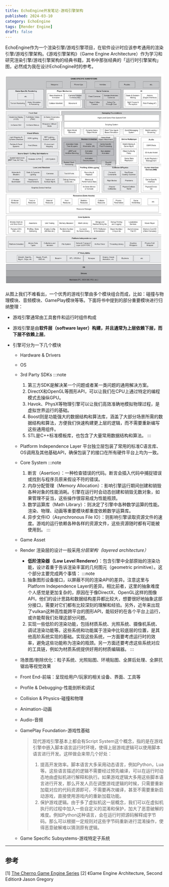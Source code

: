 ```yaml
---
title: EchoEngine开发笔记-游戏引擎架构
published: 2024-03-10
category: EchoEngine
tags: [Render Engine]
draft: false
---
```

EchoEngine作为一个渲染引擎/游戏引擎项目，在软件设计时应该参考通用的渲染引擎/游戏引擎架构。《游戏引擎架构》（Game Engine Architecture）作为学习和研究渲染引擎/游戏引擎架构的经典书籍，其书中那张经典的「运行时引擎架构」图，必然成为我在设计EchoEngine时的参考。

![游戏引擎架构](引擎架构.jpg)

从图上我们不难看出，一个优秀的游戏引擎由多个模块组合而成，比如：碰撞与物理模块、音频模块、GamePlay模块等等。下面将书中提到的部分重要模块进行归纳整理：

* 游戏引擎通常由工具套件和运行时组件构成
* 游戏引擎是由**软件层（software layer）**构建，并且通常为**上层依赖下层，而下层不依赖上层**。
* 引擎可分为一下几个模块

  * Hardware & Drivers
  * OS
  * 3rd Party SDKs
    :::note
    1. 第三方SDK是解决某一个问题或者某一类问题的通用解决方案。
    2. DirectX和OpenGL等图形API，可以让我们在CPU上通过特定的编程模式去操纵GPU。
    3. Havok、PhysX等物理引擎可以让我们高效准确地模拟物理过程，是虚拟世界运行的基础。
    4. Boost则是功能强大的数据结构和算法库，涵盖了大部分场景所需的数据结构和算法，方便我们快速构建更上层的逻辑，而不需要重新编写这些通用组件。
    5. STL是C++标准模板库，也包含了大量常用数据结构和算法。
    :::
  * Platform Independence Layer
    平台独立层包装了常用的标准C语言库、OS调用及其他基础API，确保包装了的接口在所有硬件平台上均为一致。
  * Core System
    :::note
    1. 断言（Asertion）：一种检查错误的代码。断言会插入代码中捕捉错误或找到与程序员原来假设不符的错误。
    2. 内存分配管理（Memory Allocation）：影响引擎运行期间创建和销毁各种对象的性能消耗。引擎在运行时会动态创建和销毁无数对象，如果管理不妥当，这些操作很容易成为性能瓶颈。
    3. 数学运算库（Math Library）：则决定了引擎中各种数学运算的性能。渲染、物理、动画等重要模块都重度依赖数学运算库。
    4. 异步文件IO（Asynchronous File IO）：则影响引擎读取资源文件的速度。游戏的运行依赖各种各样的资源文件，这些资源随时都有可能被使用到。
    :::
  * Game Asset
  * Render
    渲染层的设计一般采用*分层架构（layered architecture）*

    * **低阶渲染器（Low Level Renderer）**：包含引擎中全部原始的渲染功能，设计着重于告诉渲染丰富的几何图元（geometric primitive）。这个部分主要完成两个事情：
    :::note
    1. 抽象图形设备接口，以屏蔽不同的渲染API的差异。注意这里与Platform Independence Layer的差异。相比前者，这里的抽象难度个人感觉是更加复杂的，原因在于像DirectX、OpenGL这样的图像API，他们的设计思路和数据结构差异都比较大，想要很好地抽象这部分接口，需要对它们都有比较深刻的理解和经验。另外，近年来出现了vulkan这种高性能跨平台的图形API，能较好的在各个平台上运行，或许能帮我们处理这部分问题。
    2. 实现一些低阶的渲染功能，包括材质系统、光照系统、摄像机系统、调试渲染功能等。这些系统和功能属于渲染中比较底层的位置，是其他高阶系统实现的基础。实现这些系统，一方面要考虑运行时的效率，避免这些功能称为渲染的瓶颈。另一方面还要考虑这些系统对应的工具链，例如为材质系统提供好用的材质编辑器。
    :::
  * 场景图/剔除优化：粒子系统、光照贴图、环境贴图、全屏后处理、全屏抗锯齿等视觉效果
  * Front End-前端：呈现给用户/玩家的相关设备、界面、工具等
  * Profile & Debugging-性能剖析和调试
  * Collision & Physics-碰撞和物理
  * Animation-动画
  * Audio-音频
  * GamePlay Foundation-游戏性基础

    > 现代游戏引擎基本上都会有Script System这个概念，指的是在游戏引擎中嵌入脚本语言运行时环境，使得上层游戏逻辑可以使用脚本语言进行开发。这样做会来带几个好处：
    >
    > 1. 提高开发效率。脚本语言大多采用动态语言，例如Python，Lua等。这些语言描述的逻辑不需要经过预先编译，可以在运行时动态地由虚拟机进行解释和执行。如果游戏逻辑大多用这些脚本语言进行开发，那么开发人员在调整游戏逻辑的时候，只需要重新加载对应的代码资源即可，不需要再次编译，甚至不需要重新启动游戏，直接使用游戏内的重新加载功能。
    > 2. 保护游戏逻辑。由于多了虚拟机这一层概念，我们可以在虚拟机执行的过程中加入一些自定义的混淆和保护，加大了恶意破解的难度。例如Python这种语言，会在运行时把源码解释成字节码。那么可以根据一定规则对这些字节码重新进行混淆操作，使得恶意破解难以猜测原有逻辑。
    >
  * Game Specific Subsystems-游戏特定子系统

---

## 参考

[1] [The Cherno Game Engine Series](https://www.youtube.com/playlist?list=PLlrATfBNZ98dC-V-N3m0Go4deliWHPFwT)
[2] 《Game Engine Architecture, Second Edition》 Jason Gregory
